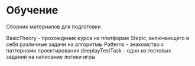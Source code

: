 # Обучение

Сборник материалов для подготовки

BasicTheory - прохождение курса на платформе Stepic, включающего в себя различные задачи на алгоритмы 
Patterns - знакомство с паттернами проектирования
deeplayTestTask - одно из тестовых заданий на написание логики игры
